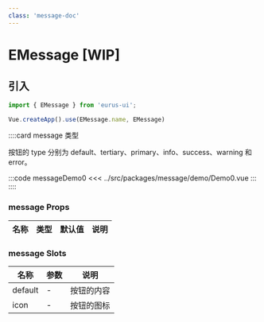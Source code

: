 ```yaml
---
class: 'message-doc'
---
```

# EMessage [WIP]

## 引入

```javascript
import { EMessage } from 'eurus-ui';

Vue.createApp().use(EMessage.name, EMessage)
```
::::card  message 类型

按钮的 type 分别为 default、tertiary、primary、info、success、warning 和 error。

:::code messageDemo0
<<< ../src/packages/message/demo/Demo0.vue
:::
::::

### message Props

| 名称 | 类型 | 默认值 | 说明 |
| --- | --- | --- | --- |



###  message Slots

| 名称    | 参数 | 说明       |
| ------- | ---- | ---------- |
| default | -    | 按钮的内容 |
| icon    | -    | 按钮的图标 |
